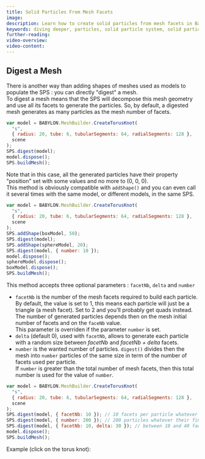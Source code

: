 ```yaml
---
title: Solid Particles From Mesh Facets
image: 
description: Learn how to create solid particles from mesh facets in Babylon.js.
keywords: diving deeper, particles, solid particle system, solid particles, facets
further-reading:
video-overview:
video-content:
---
```


## Digest a Mesh

There is another way than adding shapes of meshes used as models to populate the SPS : you can directly "digest" a mesh.  
To digest a mesh means that the SPS will decompose this mesh geometry and use all its facets to generate the particles. So, by default, a digested mesh generates as many particles as the mesh number of facets.

```javascript
var model = BABYLON.MeshBuilder.CreateTorusKnot(
  "s",
  { radius: 20, tube: 6, tubularSegments: 64, radialSegments: 128 },
  scene
);
SPS.digest(model);
model.dispose();
SPS.buildMesh();
```

Note that in this case, all the generated particles have their property "position" set with some values and no more to (0, 0, 0).  
This method is obviously compatible with `addShape()` and you can even call it several times with the same model, or different models, in the same SPS.

```javascript
var model = BABYLON.MeshBuilder.CreateTorusKnot(
  "s",
  { radius: 20, tube: 6, tubularSegments: 64, radialSegments: 128 },
  scene
);
SPS.addShape(boxModel, 50);
SPS.digest(model);
SPS.addShape(sphereModel, 20);
SPS.digest(model, { number: 10 });
model.dispose();
sphereModel.dispose();
boxModel.dispose();
SPS.buildMesh();
```

This method accepts three optional parameters : `facetNb`, `delta` and `number`

- `facetNb` is the number of the mesh facets required to build each particle. By default, the value is set to 1, this means each particle will just be a triangle (a mesh facet). Set to 2 and you'll probably get quads instead.  
  The number of generated particles depends then on the mesh initial number of facets and on the `faceNb` value.  
  This parameter is overriden if the parameter `number` is set.
- `delta` (default 0), used with `facetNb`, allows to generate each particle with a random size between _facetNb_ and _facetNb + delta_ facets.
- `number` is the wanted number of particles. `digest()` divides then the mesh into `number` particles of the same size in term of the number of facets used per particle.  
  If `number` is greater than the total number of mesh facets, then this total number is used for the value of `number`.

```javascript
var model = BABYLON.MeshBuilder.CreateTorusKnot(
  "s",
  { radius: 20, tube: 6, tubularSegments: 64, radialSegments: 128 },
  scene
);
SPS.digest(model, { facetNb: 10 }); // 10 facets per particle whatever their final number
SPS.digest(model, { number: 200 }); // 200 particles whatever their final size
SPS.digest(model, { facetNb: 10, delta: 30 }); // between 10 and 40 facets per particle, randomly, whatever their final number
model.dispose();
SPS.buildMesh();
```

Example (click on the torus knot): <Playground id="#HDHQN" title="Solid Particle From Mesh Facets Example" description="Simple example of solid particles from mesh facets (click on the torus knot)"/>
